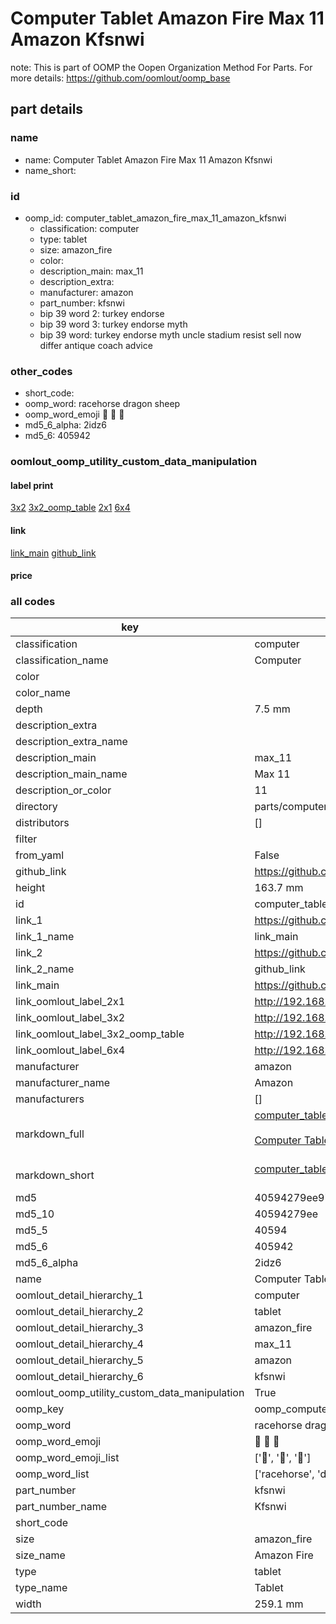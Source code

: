 # Computer Tablet Amazon Fire Max 11 Amazon Kfsnwi  

note: This is part of OOMP the Oopen Organization Method For Parts. For more details: https://github.com/oomlout/oomp_base

##  part details





### name
* name: Computer Tablet Amazon Fire Max 11 Amazon Kfsnwi
* name_short: 
### id
* oomp_id: computer_tablet_amazon_fire_max_11_amazon_kfsnwi
  * classification: computer
  * type: tablet
  * size: amazon_fire
  * color: 
  * description_main: max_11
  * description_extra: 
  * manufacturer: amazon
  * part_number: kfsnwi
  * bip 39 word 2: turkey endorse
  * bip 39 word 3: turkey endorse myth
  * bip 39 word: turkey endorse myth uncle stadium resist sell now differ antique coach advice

### other_codes
* short_code: 
* oomp_word: racehorse dragon sheep
* oomp_word_emoji :racehorse: :dragon: :sheep:
* md5_6_alpha: 2idz6
* md5_6: 405942






### oomlout_oomp_utility_custom_data_manipulation
#### label print
[3x2](http://192.168.1.245:1112/?label=oomp%202idz6)
[3x2_oomp_table](http://192.168.1.107:1112/?label=oomp%202idz6)
[2x1](http://192.168.1.242:1112/?label=oomp%202idz6)
[6x4](http://192.168.1.55:1112/?label=oomp%202idz6)    

#### link

[link_main](https://github.com/oomlout/oomlout_oomp_current_version_messy/tree/main/parts/computer_tablet_amazon_fire_max_11_amazon_kfsnwi) [github_link](https://github.com/oomlout/oomlout_oomp_part_src/tree/main/parts/computer_tablet_amazon_fire_max_11_amazon_kfsnwi)                             

#### price







### all codes 
| key | value |  
| --- | --- |  
| classification | computer |  
| classification_name | Computer |  
| color |  |  
| color_name |  |  
| depth | 7.5 mm |  
| description_extra |  |  
| description_extra_name |  |  
| description_main | max_11 |  
| description_main_name | Max 11 |  
| description_or_color | 11 |  
| directory | parts/computer_tablet_amazon_fire_max_11_amazon_kfsnwi |  
| distributors | [] |  
| filter |  |  
| from_yaml | False |  
| github_link | https://github.com/oomlout/oomlout_oomp_part_src/tree/main/parts/computer_tablet_amazon_fire_max_11_amazon_kfsnwi |  
| height | 163.7 mm |  
| id | computer_tablet_amazon_fire_max_11_amazon_kfsnwi |  
| link_1 | https://github.com/oomlout/oomlout_oomp_current_version_messy/tree/main/parts/computer_tablet_amazon_fire_max_11_amazon_kfsnwi |  
| link_1_name | link_main |  
| link_2 | https://github.com/oomlout/oomlout_oomp_part_src/tree/main/parts/computer_tablet_amazon_fire_max_11_amazon_kfsnwi |  
| link_2_name | github_link |  
| link_main | https://github.com/oomlout/oomlout_oomp_current_version_messy/tree/main/parts/computer_tablet_amazon_fire_max_11_amazon_kfsnwi |  
| link_oomlout_label_2x1 | http://192.168.1.242:1112/?label=oomp%202idz6 |  
| link_oomlout_label_3x2 | http://192.168.1.245:1112/?label=oomp%202idz6 |  
| link_oomlout_label_3x2_oomp_table | http://192.168.1.107:1112/?label=oomp%202idz6 |  
| link_oomlout_label_6x4 | http://192.168.1.55:1112/?label=oomp%202idz6 |  
| manufacturer | amazon |  
| manufacturer_name | Amazon |  
| manufacturers | [] |  
| markdown_full | [computer_tablet_amazon_fire_max_11_amazon_kfsnwi](https://github.com/oomlout/oomlout_oomp_current_version_messy/tree/main/parts/computer_tablet_amazon_fire_max_11_amazon_kfsnwi)<br>[](https://github.com/oomlout/oomlout_oomp_current_version_messy/tree/main/parts/computer_tablet_amazon_fire_max_11_amazon_kfsnwi)<br>[Computer Tablet Amazon Fire Max 11 Amazon Kfsnwi](https://github.com/oomlout/oomlout_oomp_current_version_messy/tree/main/parts/computer_tablet_amazon_fire_max_11_amazon_kfsnwi)<br><br> |  
| markdown_short | [computer_tablet_amazon_fire_max_11_amazon_kfsnwi](https://github.com/oomlout/oomlout_oomp_current_version_messy/tree/main/parts/computer_tablet_amazon_fire_max_11_amazon_kfsnwi)<br><br> |  
| md5 | 40594279ee97386edde9fec925127755 |  
| md5_10 | 40594279ee |  
| md5_5 | 40594 |  
| md5_6 | 405942 |  
| md5_6_alpha | 2idz6 |  
| name | Computer Tablet Amazon Fire Max 11 Amazon Kfsnwi |  
| oomlout_detail_hierarchy_1 | computer |  
| oomlout_detail_hierarchy_2 | tablet |  
| oomlout_detail_hierarchy_3 | amazon_fire |  
| oomlout_detail_hierarchy_4 | max_11 |  
| oomlout_detail_hierarchy_5 | amazon |  
| oomlout_detail_hierarchy_6 | kfsnwi |  
| oomlout_oomp_utility_custom_data_manipulation | True |  
| oomp_key | oomp_computer_tablet_amazon_fire_max_11_amazon_kfsnwi |  
| oomp_word | racehorse dragon sheep |  
| oomp_word_emoji | :racehorse: :dragon: :sheep: |  
| oomp_word_emoji_list | [':racehorse:', ':dragon:', ':sheep:'] |  
| oomp_word_list | ['racehorse', 'dragon', 'sheep'] |  
| part_number | kfsnwi |  
| part_number_name | Kfsnwi |  
| short_code |  |  
| size | amazon_fire |  
| size_name | Amazon Fire |  
| type | tablet |  
| type_name | Tablet |  
| width | 259.1 mm |  
